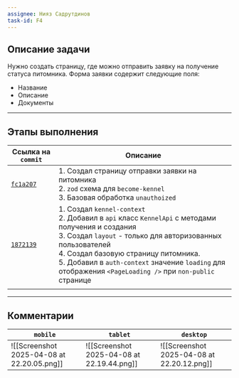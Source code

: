 ```yaml
---
assignee: Нияз Садрутдинов
task-id: F4
---
```

## **Описание задачи**

Нужно создать страницу, где можно отправить заявку на получение статуса питомника. Форма заявки содержит следующие поля:
- Название
- Описание
- Документы

---
## **Этапы выполнения**

| Ссылка на `commit`                                                                                     | Описание                                                                                                                                                                                                                                                                                                                  |
| ------------------------------------------------------------------------------------------------------ | ------------------------------------------------------------------------------------------------------------------------------------------------------------------------------------------------------------------------------------------------------------------------------------------------------------------------- |
| [`fc1a207`](https://github.com/iamfromhe1l/pet-market/commit/fc1a2070d5c936eea964e8530f5253f3eb608173) | 1. Создал страницу отправки заявки на питомника<br>2. `zod` схема для `become-kennel`<br>3. Базовая обработка `unauthoized`                                                                                                                                                                                               |
| [`1872139`](https://github.com/iamfromhe1l/pet-market/commit/18721392f7ef1b6ccff3e2ec3f3735828ac63d6e) | 1. Создал `kennel-context`<br>2. Добавил в `api` класс `KennelApi` с методами получения и создания<br>3. Создал `layout` - только для авторизованных пользователей<br>4. Создал базовую страницу питомника.<br>5. Добавил в `auth-context` значение `loading` для отображения `<PageLoading />` при `non-public` странице |
|                                                                                                        |                                                                                                                                                                                                                                                                                                                           |

---
## **Комментарии**

| `mobile`                                   | `tablet`                                   | `desktop`                                  |
| ------------------------------------------ | ------------------------------------------ | ------------------------------------------ |
| ![[Screenshot 2025-04-08 at 22.20.05.png]] | ![[Screenshot 2025-04-08 at 22.19.44.png]] | ![[Screenshot 2025-04-08 at 22.20.12.png]] |